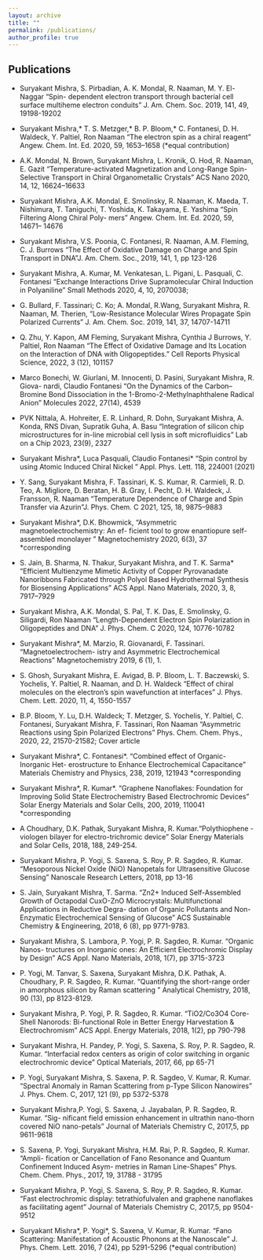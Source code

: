 ```yaml
---
layout: archive
title: ""
permalink: /publications/
author_profile: true
---
```


**Publications**
----
- Suryakant Mishra, S. Pirbadian, A. K. Mondal, R. Naaman, M. Y. El-Naggar “Spin-
dependent electron transport through bacterial cell surface multiheme electron conduits”
J. Am. Chem. Soc. 2019, 141, 49, 19198-19202
- Suryakant Mishra,* T. S. Metzger,* B. P. Bloom,* C. Fontanesi, D. H. Waldeck, Y.
Paltiel, Ron Naaman “The electron spin as a chiral reagent”
Angew. Chem. Int. Ed. 2020, 59, 1653–1658 (*equal contribution)
- A.K. Mondal, N. Brown, Suryakant Mishra, L. Kronik, O. Hod, R. Naaman, E.
Gazit “Temperature-activated Magnetization and Long-Range Spin-Selective Transport
in Chiral Organometallic Crystals” ACS Nano 2020, 14, 12, 16624–16633
- Suryakant Mishra, A.K. Mondal, E. Smolinsky, R. Naaman, K. Maeda, T. Nishimura,
T. Taniguchi, T. Yoshida, K. Takayama, E. Yashima “Spin Filtering Along Chiral Poly-
mers” Angew. Chem. Int. Ed. 2020, 59, 14671– 14676
- Suryakant Mishra, V.S. Poonia, C. Fontanesi, R. Naaman, A.M. Fleming, C. J.
Burrows “The Effect of Oxidative Damage on Charge and Spin Transport in DNA”J.
Am. Chem. Soc., 2019, 141, 1, pp 123-126
- Suryakant Mishra, A. Kumar, M. Venkatesan, L. Pigani, L. Pasquali, C. Fontanesi
“Exchange Interactions Drive Supramolecular Chiral Induction in Polyaniline” Small
Methods 2020, 4, 10, 2070038;
- G. Bullard, F. Tassinari; C. Ko; A. Mondal, R.Wang, Suryakant Mishra, R. Naaman,
M. Therien, “Low-Resistance Molecular Wires Propagate Spin Polarized Currents” J.
Am. Chem. Soc. 2019, 141, 37, 14707-14711

- Q. Zhu, Y. Kapon, AM Fleming, Suryakant Mishra, Cynthia J Burrows, Y. Paltiel,
Ron Naaman “The Effect of Oxidative Damage and Its Location on the Interaction of
DNA with Oligopeptides.” Cell Reports Physical Science, 2022, 3 (12), 101157
- Marco Bonechi, W. Giurlani, M. Innocenti, D. Pasini, Suryakant Mishra, R. Giova-
nardi, Claudio Fontanesi “On the Dynamics of the Carbon–Bromine Bond Dissociation
in the 1-Bromo-2-Methylnaphthalene Radical Anion” Molecules 2022, 27(14), 4539
-  PVK Nittala, A. Hohreiter, E. R. Linhard, R. Dohn, Suryakant Mishra, A. Konda,
RNS Divan, Supratik Guha, A. Basu “Integration of silicon chip microstructures for
in-line microbial cell lysis in soft microfluidics” Lab on a Chip 2023, 23(9), 2327
- Suryakant Mishra*, Luca Pasquali, Claudio Fontanesi* “Spin control by using Atomic
Induced Chiral Nickel ” Appl. Phys. Lett. 118, 224001 (2021)
- Y. Sang, Suryakant Mishra, F. Tassinari, K. S. Kumar, R. Carmieli, R. D. Teo, A.
Migliore, D. Beratan, H. B. Gray, I. Pecht, D. H. Waldeck, J. Fransson, R. Naaman
“Temperature Dependence of Charge and Spin Transfer via Azurin”J. Phys. Chem.
C 2021, 125, 18, 9875–9883

- Suryakant Mishra*, D.K. Bhowmick, “Asymmetric magnetoelectrochemistry: An ef-
ficient tool to grow enantiopure self-assembled monolayer ” Magnetochemistry 2020,
6(3), 37 *corresponding
-  S. Jain, B. Sharma, N. Thakur, Suryakant Mishra, and T. K. Sarma* “Efficient
Multienzyme Mimetic Activity of Copper Pyrovanadate Nanoribbons Fabricated through
Polyol Based Hydrothermal Synthesis for Biosensing Applications”
ACS Appl. Nano Materials, 2020, 3, 8, 7917–7929
-  Suryakant Mishra, A.K. Mondal, S. Pal, T. K. Das, E. Smolinsky, G. Siligardi, Ron
Naaman “Length-Dependent Electron Spin Polarization in Oligopeptides and DNA”
J. Phys. Chem. C 2020, 124, 10776-10782
- Suryakant Mishra*, M. Marzio, R. Giovanardi, F. Tassinari. “Magnetoelectrochem-
istry and Asymmetric Electrochemical Reactions” Magnetochemistry 2019, 6 (1), 1.
- S. Ghosh, Suryakant Mishra, E. Avigad, B. P. Bloom, L. T. Baczewski, S. Yochelis,
Y. Paltiel, R. Naaman, and D. H. Waldeck “Effect of chiral molecules on the electron’s
spin wavefunction at interfaces”
J. Phys. Chem. Lett. 2020, 11, 4, 1550-1557
- B.P. Bloom, Y. Lu, D.H. Waldeck; T. Metzger, S. Yochelis, Y. Paltiel, C. Fontanesi,
Suryakant Mishra, F. Tassinari, Ron Naaman “Asymmetric Reactions using Spin
Polarized Electrons” Phys. Chem. Chem. Phys., 2020, 22, 21570-21582;
Cover article
- Suryakant Mishra*, C. Fontanesi*. “Combined effect of Organic-Inorganic Het-
erostructure to Enhance Electrochemical Capacitance” Materials Chemistry and
Physics, 238, 2019, 121943 *corresponding
- Suryakant Mishra*, R. Kumar*. “Graphene Nanoflakes: Foundation for Improving
Solid State Electrochemistry Based Electrochromic Devices” Solar Energy Materials
and Solar Cells, 200, 2019, 110041 *corresponding
- A Choudhary, D.K. Pathak, Suryakant Mishra, R. Kumar.“Polythiophene -viologen
bilayer for electro-trichromic device”
Solar Energy Materials and Solar Cells, 2018, 188, 249-254.
- Suryakant Mishra, P. Yogi, S. Saxena, S. Roy, P. R. Sagdeo, R. Kumar. “Mesoporous
Nickel Oxide (NiO) Nanopetals for Ultrasensitive Glucose Sensing”
Nanoscale Research Letters, 2018, pp 13-16
- S. Jain, Suryakant Mishra, T. Sarma. “Zn2+ Induced Self-Assembled Growth of
Octapodal CuxO-ZnO Microcrystals: Multifunctional Applications in Reductive Degra-
dation of Organic Pollutants and Non-Enzymatic Electrochemical Sensing of Glucose”
ACS Sustainable Chemistry & Engineering, 2018, 6 (8), pp 9771-9783.
- Suryakant Mishra, S. Lambora, P. Yogi, P. R. Sagdeo, R. Kumar. “Organic Nanos-
tructures on Inorganic ones: An Efficient Electrochromic Display by Design”
ACS Appl. Nano Materials, 2018, 1(7), pp 3715-3723
- P. Yogi, M. Tanvar, S. Saxena, Suryakant Mishra, D.K. Pathak, A. Choudhary, P.
R. Sagdeo, R. Kumar. “Quantifying the short-range order in amorphous silicon by
Raman scattering ” Analytical Chemistry, 2018, 90 (13), pp 8123-8129.
- Suryakant Mishra, P. Yogi, P. R. Sagdeo, R. Kumar. “TiO2/Co3O4 Core-Shell
Nanorods: Bi-functional Role in Better Energy Harvestation & Electrochromism”
ACS Appl. Energy Materials, 2018, 1(2), pp 790-798
- Suryakant Mishra, H. Pandey, P. Yogi, S. Saxena, S. Roy, P. R. Sagdeo, R. Kumar.
“Interfacial redox centers as origin of color switching in organic electrochromic device”
Optical Materials, 2017, 66, pp 65-71
- P. Yogi, Suryakant Mishra, S. Saxena, P. R. Sagdeo, V. Kumar, R. Kumar. “Spectral
Anomaly in Raman Scattering from p-Type Silicon Nanowires”
J. Phys. Chem. C, 2017, 121 (9), pp 5372-5378
- Suryakant Mishra,P. Yogi, S. Saxena, J. Jayabalan, P. R. Sagdeo, R. Kumar. “Sig-
nificant field emission enhancement in ultrathin nano-thorn covered NiO nano-petals”
Journal of Materials Chemistry C, 2017,5, pp 9611-9618
- S. Saxena, P. Yogi, Suryakant Mishra, H.M. Rai, P. R. Sagdeo, R. Kumar. “Ampli-
fication or Cancellation of Fano Resonance and Quantum Confinement Induced Asym-
metries in Raman Line-Shapes” Phys. Chem. Chem. Phys., 2017, 19, 31788 -
31795
- Suryakant Mishra, P. Yogi, S. Saxena, S. Roy, P. R. Sagdeo, R. Kumar. “Fast
electrochromic display: tetrathiofulvalen and graphene nanoflakes as facilitating agent”
Journal of Materials Chemistry C, 2017,5, pp 9504-9512
- Suryakant Mishra*, P. Yogi*, S. Saxena, V. Kumar, R. Kumar. “Fano Scattering:
Manifestation of Acoustic Phonons at the Nanoscale”
J. Phys. Chem. Lett. 2016, 7 (24), pp 5291-5296 (*equal contribution)
